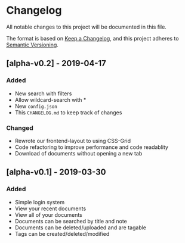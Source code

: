 # Changelog
All notable changes to this project will be documented in this file.

The format is based on [Keep a Changelog](https://keepachangelog.com/en/1.0.0/),
and this project adheres to [Semantic Versioning](https://semver.org/spec/v2.0.0.html).

## [alpha-v0.2] - 2019-04-17
### Added 
- New search with filters
- Allow wildcard-search with *
- New `config.json`
- This `CHANGELOG.md` to keep track of changes

### Changed
- Rewrote our frontend-layout to using CSS-Grid
- Code refactoring to improve performance and code readablity
- Download of documents without opening a new tab

## [alpha-v0.1] - 2019-03-30
### Added
- Simple login system
- View your recent documents
- View all of your documents
- Documents can be searched by title and note
- Documents can be deleted/uploaded and are tagable
- Tags can be created/deleted/modified
